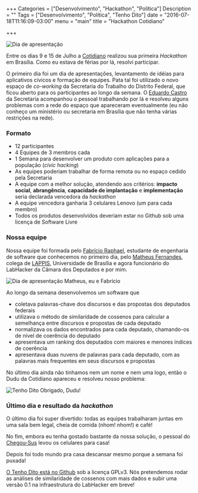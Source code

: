 +++
Categories = ["Desenvolvimento", "Hackathon", "Política"]
Description = ""
Tags = ["Desenvolvimento", "Política", "Tenho Dito"]
date = "2016-07-18T11:16:09-03:00"
menu = "main"
title = "Hackathon Cotidiano"

+++

![Dia de apresentação](http://athoscr.me/images/apresentacao_cotidiano.jpg)

Entre os dias 9 e 15 de Julho a [Cotidiano](http://www.cotidiano.com.br/) realizou sua primeira *Hackathon* em Brasília. Como eu estava de férias por lá, resolvi participar.

O primeiro dia foi um dia de apresentações, levantamento de idéias para aplicativos cívicos e formação de equipes. Pata tal foi utilizado o novo espaço de *co-working* da Secretaria do Trabalho do Distrito Federal, que ficou aberto para os participantes ao longo da semana. O [Eduardo Castro](https://github.com/educastro) da Secretaria acompanhou o pessoal trabalhando por lá e resolveu alguns problemas com a rede do espaço que apareceram eventualmente (eu não conheço um ministério ou secretaria em Brasília que não tenha várias restrições na rede).

### Formato

* 12 participantes
* 4 Equipes de 3 membros cada
* 1 Semana para desenvolver um produto com aplicações para a população (*civic hacking*)
* As equipes poderiam trabalhar de forma remota ou no espaço cedido pela Secretaria
* A equipe com a melhor solução, atendendo aos critérios: **impacto social**, **abrangência**, **capacidade de implantação** e **implementação** seria declarada vencedora da *hackathon*
* A equipe vencedora ganharia 3 celulares Lenovo (um para cada membro)
* Todos os produtos desenvolvidos deveriam estar no Github sob uma licença de Software Livre

### Nossa equipe

Nossa equipe foi formada pelo [Fabrício Raphael](https://github.com/fabricioraphael), estudante de engenharia de software que conhecemos no primeiro dia, pelo [Matheus Fernandes](https://github.com/msfernandes), colega de [LAPPIS](http://lappis.unb.br), Universidade de Brasília e agora funcionário do LabHacker da Câmara dos Deputados e por mim.

![Dia de apresentação](http://athoscr.me/images/hack_cotidiano_eq.jpg) 
Matheus, eu e Fabrício

Ao longo da semana desenvolvemos um software que
* coletava palavras-chave dos discursos e das propostas dos deputados federais
* utilizava o método de similaridade de cossenos para calcular a semelhança entre discursos e propostas de cada deputado
* normalizava os dados encontrados para cada deputado, chamando-os de nível de coerência do deputado
* apresentava um ranking dos deputados com maiores e menores índices de coerência
* apresentava duas nuvens de palavras para cada deputado, com as palavras mais frequentes em seus discursos e propostas

No último dia ainda não tinhamos nem um nome e nem uma logo, então o Dudu da Cotidiano apareceu e resolveu nosso problema:

![Tenho Dito](http://athoscr.me/images/tenho_dito.png)
Obrigado, Dudu!

### Último dia e resultado da *hackathon*

O último dia foi super divertido: todas as equipes trabalharam juntas em uma sala bem legal, cheia de comida (nhom! nhom!) e café!

No fim, embora eu tenha gostado bastante da nossa solução, o pessoal do [Chegou-Sus](https://github.com/matrpedreira/Chegou-Sus-) levou os celulares para casa!

Depois foi todo mundo pra casa descansar mesmo porque a semana foi puxada!

[O Tenho Dito está no Github](https://github.com/tenhodito) sob a licença GPLv3. Nós pretendemos rodar as análises de similaridade de cossenos com mais dados e subir uma versão 0.1 na infraestrutura do LabHacker em breve!
